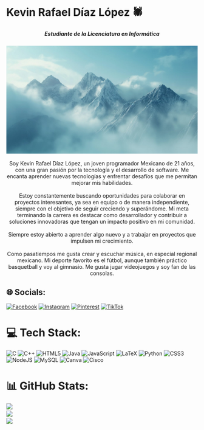# Kevin Rafael Díaz López 🕷️
##### <p align="center"><b><i>Estudiante de la Licenciatura en Informática</i></b></p>
![Foto Banner](https://github.com/RafaelDiaz01/RafaelDiaz01/blob/main/monta%C3%B1as.jpg)

<p align="center"> Soy Kevin Rafael Díaz López, un joven programador Mexicano de 21 años, con una gran pasión por la tecnología y el desarrollo de software. Me encanta aprender nuevas tecnologías y enfrentar desafíos que me permitan mejorar mis habilidades.<br><br>Estoy constantemente buscando oportunidades para colaborar en proyectos interesantes, ya sea en equipo o de manera independiente, siempre con el objetivo de seguir creciendo y superándome. Mi meta terminando la carrera es destacar como desarrollador y contribuir a soluciones innovadoras que tengan un impacto positivo en mi comunidad.<br><br>Siempre estoy abierto a aprender algo nuevo y a trabajar en proyectos que impulsen mi crecimiento.<br><br>Como pasatiempos me gusta crear y escuchar música, en especial regional mexicano. Mi deporte favorito es el fútbol, aunque también práctico basquetball y voy al gimnasio. Me gusta jugar videojuegos y soy fan de las consolas. </p>


## 🌐 Socials:
[![Facebook](https://img.shields.io/badge/Facebook-%231877F2.svg?logo=Facebook&logoColor=white)](https://facebook.com/DiazRafael) [![Instagram](https://img.shields.io/badge/Instagram-%23E4405F.svg?logo=Instagram&logoColor=white)](https://instagram.com/_soy_el_diaz_) [![Pinterest](https://img.shields.io/badge/Pinterest-%23E60023.svg?logo=Pinterest&logoColor=white)](https://pinterest.com/kevinrdiaz98) [![TikTok](https://img.shields.io/badge/TikTok-%23000000.svg?logo=TikTok&logoColor=white)](https://tiktok.com/@soy_el_diaz_) 

# 💻 Tech Stack:
![C](https://img.shields.io/badge/c-%2300599C.svg?style=for-the-badge&logo=c&logoColor=white) ![C++](https://img.shields.io/badge/c++-%2300599C.svg?style=for-the-badge&logo=c%2B%2B&logoColor=white) ![HTML5](https://img.shields.io/badge/html5-%23E34F26.svg?style=for-the-badge&logo=html5&logoColor=white) ![Java](https://img.shields.io/badge/java-%23ED8B00.svg?style=for-the-badge&logo=openjdk&logoColor=white) ![JavaScript](https://img.shields.io/badge/javascript-%23323330.svg?style=for-the-badge&logo=javascript&logoColor=%23F7DF1E) ![LaTeX](https://img.shields.io/badge/latex-%23008080.svg?style=for-the-badge&logo=latex&logoColor=white) ![Python](https://img.shields.io/badge/python-3670A0?style=for-the-badge&logo=python&logoColor=ffdd54) ![CSS3](https://img.shields.io/badge/css3-%231572B6.svg?style=for-the-badge&logo=css3&logoColor=white) ![NodeJS](https://img.shields.io/badge/node.js-6DA55F?style=for-the-badge&logo=node.js&logoColor=white) ![MySQL](https://img.shields.io/badge/mysql-4479A1.svg?style=for-the-badge&logo=mysql&logoColor=white) ![Canva](https://img.shields.io/badge/Canva-%2300C4CC.svg?style=for-the-badge&logo=Canva&logoColor=white) ![Cisco](https://img.shields.io/badge/cisco-%23049fd9.svg?style=for-the-badge&logo=cisco&logoColor=black)
# 📊 GitHub Stats:
![](https://github-readme-stats.vercel.app/api?username=RafaelDiaz01&theme=dark&hide_border=false&include_all_commits=false&count_private=false)<br/>
![](https://github-readme-streak-stats.herokuapp.com/?user=RafaelDiaz01&theme=dark&hide_border=false)<br/>
![](https://github-readme-stats.vercel.app/api/top-langs/?username=RafaelDiaz01&theme=dark&hide_border=false&include_all_commits=false&count_private=false&layout=compact)
